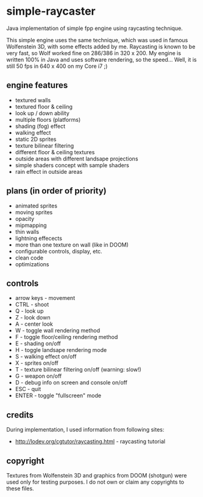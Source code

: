 # simple-raycaster
Java implementation of simple fpp engine using raycasting technique.

This simple engine uses the same technique, which was used in famous Wolfenstein 3D, with some effects added by me. 
Raycasting is known to be very fast, so Wolf worked fine on 286/386 in 320 x 200. 
My engine is written 100% in Java and uses software rendering, so the speed... Well, it is still 50 fps in 640 x 400 on my Core i7 ;)

## engine features
* textured walls
* textured floor & ceiling
* look up / down ability
* multiple floors (platforms)
* shading (fog) effect
* walking effect
* static 2D sprites
* texture bilinear filtering
* different floor & ceiling textures
* outside areas with different landsape projections
* simple shaders concept with sample shaders
 * rain effect in outside areas

## plans (in order of priority)

* animated sprites
* moving sprites
* opacity
* mipmapping 
* thin walls
* lightning effecects
* more than one texture on wall (like in DOOM)
* configurable controls, display, etc.
* clean code
* optimizations


## controls

* arrow keys - movement
* CTRL - shoot
* Q - look up
* Z - look down
* A - center look
* W - toggle wall rendering method
* F - toggle floor/ceiling rendering method
* E - shading on/off
* H - toggle landsape rendering mode
* S - walking effect on/off
* X - sprites on/off
* T - texture bilinear filtering on/off (warning: slow!)
* G - weapon on/off
* D - debug info on screen and console on/off
* ESC - quit
* ENTER - toggle "fullscreen" mode

## credits

During implementation, I used information from following sites:

* http://lodev.org/cgtutor/raycasting.html - raycasting tutorial

## copyright
Textures from Wolfenstein 3D and graphics from DOOM (shotgun) were used only for testing purposes.
I do not own or claim any copyrights to these files.
